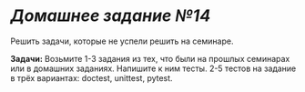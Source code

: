 # *Домашнее задание №14* #
Решить задачи, которые не успели решить на семинаре.

**Задачи:**
Возьмите 1-3 задания из тех, что были на прошлых семинарах или в домашних заданиях. Напишите к ним тесты.
2-5 тестов на задание в трёх вариантах:
doctest,
unittest,
pytest.